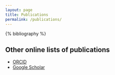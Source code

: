 ```yaml
---
layout: page
title: Publications
permalink: /publications/
---
```


{% bibliography %}


## Other online lists of publications

 * <i class="ai ai-orcid-square ai-2x"></i> [ORCID](http://orcid.org/0000-0002-9123-048X)
 * <i class="ai ai-google-scholar-square ai-2x"></i> [Google Scholar](https://scholar.google.de/citations?user=rGjuWxAAAAAJ)

